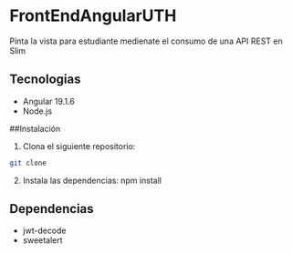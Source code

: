 # FrontEndAngularUTH

 Pinta la vista para estudiante medienate el consumo de una API REST en Slim 

 ## Tecnologias
 - Angular 19.1.6
 - Node.js

##Instalación
1. Clona el siguiente repositorio:
``` sh
git clone 
```
2. Instala las dependencias:
npm install

## Dependencias
- jwt-decode
- sweetalert
